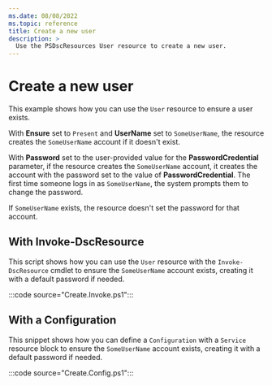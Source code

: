 ```yaml
---
ms.date: 08/08/2022
ms.topic: reference
title: Create a new user
description: >
  Use the PSDscResources User resource to create a new user.
---
```


# Create a new user

This example shows how you can use the `User` resource to ensure a user exists.

With **Ensure** set to `Present` and **UserName** set to `SomeUserName`, the resource creates the
`SomeUserName` account if it doesn't exist.

With **Password** set to the user-provided value for the **PasswordCredential** parameter, if the
resource creates the `SomeUserName` account, it creates the account with the password set to the
value of **PasswordCredential**. The first time someone logs in as `SomeUserName`, the system
prompts them to change the password.

If `SomeUserName` exists, the resource doesn't set the password for that account.

## With Invoke-DscResource

This script shows how you can use the `User` resource with the `Invoke-DscResource` cmdlet to
ensure the `SomeUserName` account exists, creating it with a default password if needed.

:::code source="Create.Invoke.ps1":::

## With a Configuration

This snippet shows how you can define a `Configuration` with a `Service` resource block to ensure
the `SomeUserName` account exists, creating it with a default password if needed.

:::code source="Create.Config.ps1":::
